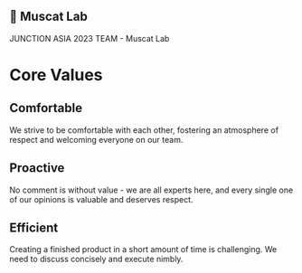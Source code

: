 ## 🍇 Muscat Lab

JUNCTION ASIA 2023 TEAM - Muscat Lab

# Core Values

## **Comfortable**

We strive to be comfortable with each other, fostering an atmosphere of respect and welcoming everyone on our team.

## **Proactive**

No comment is without value - we are all experts here, and every single one of our opinions is valuable and deserves respect.

## **Efficient**

Creating a finished product in a short amount of time is challenging. We need to discuss concisely and execute nimbly.
